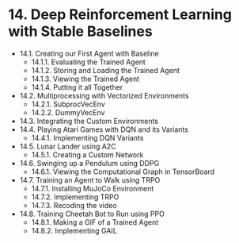 
# 14. Deep Reinforcement Learning with Stable Baselines


* 14.1. Creating our First Agent with Baseline
   * 14.1.1. Evaluating the Trained Agent
   * 14.1.2. Storing and Loading the Trained Agent
   * 14.1.3. Viewing the Trained Agent
   * 14.1.4. Putting it all Together
* 14.2. Multiprocessing with Vectorized Environments
   * 14.2.1. SubprocVecEnv
   * 14.2.2. DummyVecEnv
* 14.3. Integrating the Custom Environments
* 14.4. Playing Atari Games with DQN and its Variants
   * 14.4.1. Implementing DQN Variants
* 14.5. Lunar Lander using A2C
   * 14.5.1. Creating a Custom Network
* 14.6. Swinging up a Pendulum using DDPG
   * 14.6.1. Viewing the Computational Graph in TensorBoard
* 14.7. Training an Agent to Walk using TRPO
   * 14.7.1. Installing MuJoCo Environment
   * 14.7.2. Implementing TRPO
   * 14.7.3. Recoding the video
* 14.8. Training Cheetah Bot to Run using PPO
   * 14.8.1. Making a GIF of a Trained Agent
   * 14.8.2. Implementing GAIL